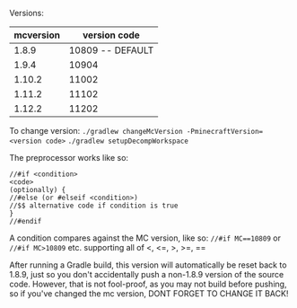 
Versions:

| mcversion   | version code      |
|-------------|-------------------|
| 1.8.9       | 10809 -- DEFAULT  |
| 1.9.4       | 10904             |
| 1.10.2      | 11002             |
| 1.11.2      | 11102             |
| 1.12.2      | 11202             |

To change version:
`./gradlew changeMcVersion -PminecraftVersion=<version code>`
`./gradlew setupDecompWorkspace`

The preprocessor works like so:
```
//#if <condition>
<code>
(optionally) {
//#else (or #elseif <condition>)
//$$ alternative code if condition is true
}
//#endif
```

A condition compares against the MC version, like so:
`//#if MC==10809`
or
`//#if MC>10809`
etc. supporting all of <, <=, >, >=, ==

After running a Gradle build, this version will automatically be reset back to 1.8.9, just so you don't accidentally
push a non-1.8.9 version of the source code. However, that is not fool-proof, as you may not build before pushing,
so if you've changed the mc version, DONT FORGET TO CHANGE IT BACK!
